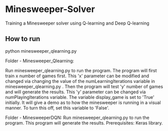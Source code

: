 # Minesweeper-Solver
Training a Minesweeper solver using Q-learning and Deep Q-learning 

How to run
-----------
python minesweeper_qlearning.py

Folder - Minesweeper_Qlearning:

Run minesweeper_qlearning.py to run the program. The program will first train x number of games first. This 'x' parameter can be modified and changed via changing the value of the numLearningIterations variable in minesweeper_qlearning.py . Then the program will test 'y' number of games and will generate the results. This 'y' parameter can be changed via numPlayingIterations variable.
The variable display_game is set to 'True' initially. It will give a demo as to how the minesweeper is running in a visual manner. To turn this off, set this variable to 'False'.

Folder - MinesweeperDQN:
Run minesweeper_qlearning.py to run the program. This program will generate the results. 
Prerequisites: Keras library.
